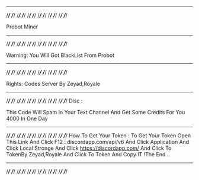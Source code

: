 ______   ______   ______   ______   ______   ______   ______   ______   ______   ______   ______   ______ 
/_____/  /_____/  /_____/  /_____/  /_____/  /_____/  /_____/  /_____/  /_____/  /_____/  /_____/  /_____/ 



Probot Miner 


______   ______   ______   ______   ______   ______   ______   ______   ______   ______   ______   ______ 
/_____/  /_____/  /_____/  /_____/  /_____/  /_____/  /_____/  /_____/  /_____/  /_____/  /_____/  /_____/ 


Warning: 
You Will Got BlackList From Probot
____   ______   ______   ______   ______ 
/_____/  /_____/  /_____/  /_____/  /_____/  /_____/  /_____/  /_____/  /_____/  /_____/  /_____/  /_____/ 

Rights:
Codes Server By Zeyad,Royale
______   ______   ______   ______   ______   ______   ______   ______   ______   ______   ______   ______ 
/_____/  /_____/  /_____/  /_____/  /_____/  /_____/  /_____/  /_____/  /_____/  /_____/  /_____/  /_____/ 
Disc :


This Code Will Spam In Your Text Channel And Get Some Credits For You 4000 In One Day

______   ______   ______   ______   ______   ______   ______   ______   ______   ______   ______   ______ 
/_____/  /_____/  /_____/  /_____/  /_____/  /_____/  /_____/  /_____/  /_____/  /_____/  /_____/  /_____/ 
How To Get Your Token : 
To Get Your Token
Open This Link And Click F12 : discordapp.com/api/v6 
And Click Application
And Click Local Stronge And Click https://discordapp.com/
And Click To TokenBy Zeyad,Royale
And Click To Token And Copy IT !The End ..
______   ______   ______   ______   ______   ______   ______   ______   ______   ______   ______   ______ 
/_____/  /_____/  /_____/  /_____/  /_____/  /_____/  /_____/  /_____/  /_____/  /_____/  /_____/  /_____/ 

